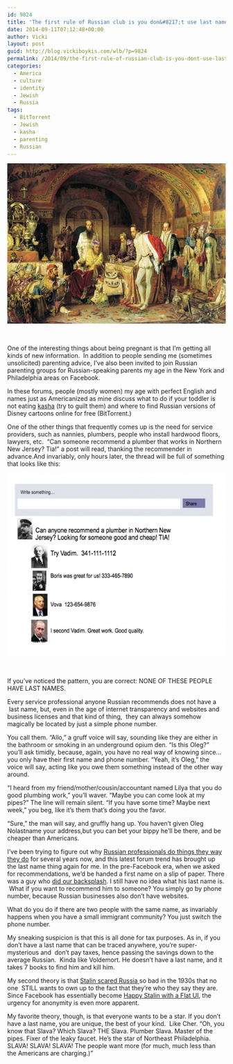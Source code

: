 ```yaml
---
id: 9824
title: 'The first rule of Russian club is you don&#8217;t use last names'
date: 2014-09-11T07:12:48+00:00
author: Vicki
layout: post
guid: http://blog.vickiboykis.com/wlb/?p=9824
permalink: /2014/09/the-first-rule-of-russian-club-is-you-dont-use-last-names/
categories:
  - America
  - culture
  - identity
  - Jewish
  - Russia
tags:
  - BitTorrent
  - Jewish
  - kasha
  - parenting
  - Russian
---
```

[<img class="aligncenter size-medium wp-image-9826" src="https://raw.githubusercontent.com/veekaybee/wlb/gh-pages/assets/images/2014/09/Alexander-Dmitrievich-Litovchenko-Ivan-IV-of-Russia-Demonstrates-His-Treasures-to-the-Ambassador-of-Queen-Elizabeth-580x369.jpg" alt="Alexander-Dmitrievich-Litovchenko-Ivan-IV-of-Russia-Demonstrates-His-Treasures-to-the-Ambassador-of-Queen-Elizabeth" width="580" height="369" />](https://raw.githubusercontent.com/veekaybee/wlb/gh-pages/assets/images/2014/09/Alexander-Dmitrievich-Litovchenko-Ivan-IV-of-Russia-Demonstrates-His-Treasures-to-the-Ambassador-of-Queen-Elizabeth.jpg)

&nbsp;

One of the interesting things about being pregnant is that I&#8217;m getting all kinds of new information.  In addition to people sending me (sometimes unsolicited) parenting advice, I&#8217;ve also been invited to join Russian parenting groups for Russian-speaking parents my age in the New York and Philadelphia areas on Facebook.

In these forums, people (mostly women) my age with perfect English and names just as Americanized as mine discuss what to do if your toddler is not eating <a href="http://www.olgasflavorfactory.com/ontheside/side-dishes/buckwheat-kasha-with-mushrooms/" target="_blank">kasha</a> (try to guilt them) and where to find Russian versions of Disney cartoons online for free (BitTorrent.)

One of the other things that frequently comes up is the need for service providers, such as nannies, plumbers, people who install hardwood floors, lawyers, etc.  &#8220;Can someone recommend a plumber that works in Northern New Jersey? Tia!&#8221; a post will read, thanking the recommender in advance.And invariably, only hours later, the thread will be full of something that looks like this:

[<img class="aligncenter size-medium wp-image-9825" src="https://raw.githubusercontent.com/veekaybee/wlb/gh-pages/assets/images/2014/09/Screen-Shot-2014-09-10-at-9.28.19-PM-580x421.png" alt="Screen Shot 2014-09-10 at 9.28.19 PM" width="580" height="421" />](https://raw.githubusercontent.com/veekaybee/wlb/gh-pages/assets/images/2014/09/Screen-Shot-2014-09-10-at-9.28.19-PM.png)

&nbsp;

If you&#8217;ve noticed the pattern, you are correct: NONE OF THESE PEOPLE HAVE LAST NAMES.

Every service professional anyone Russian recommends does not have a  last name, but, even in the age of internet transparency and websites and business licenses and that kind of thing,  they can always somehow magically be located by just a simple phone number.

You call them. &#8220;Allo,&#8221; a gruff voice will say, sounding like they are either in the bathroom or smoking in an underground opium den. &#8220;Is this Oleg?&#8221; you&#8217;ll ask timidly, because, again, you have no real way of knowing since&#8230;you only have their first name and phone number. &#8220;Yeah, it&#8217;s Oleg,&#8221; the voice will say, acting like you owe them something instead of the other way around.

&#8220;I heard from my friend/mother/cousin/accountant named Lilya that you do good plumbing work,&#8221; you&#8217;ll waver. &#8220;Maybe you can come look at my pipes?&#8221; The line will remain silent. &#8220;If you have some time? Maybe next week,&#8221; you beg, like it&#8217;s them that&#8217;s doing you the favor.

&#8220;Sure,&#8221; the man will say, and gruffly hang up. You haven&#8217;t given Oleg Nolastname your address,but you can bet your bippy he&#8217;ll be there, and be cheaper than Americans.

I&#8217;ve been trying to figure out why <a href="http://blog.vickiboykis.com/wlb/2011/04/a-guide-to-questionable-russian-careers-or-seryozha-that-guy-with-the-ambulance/" target="_blank">Russian professionals do things they way they do</a> for several years now, and this latest forum trend has brought up the last name thing again for me. In the pre-Facebook era, when we asked for recommendations, we&#8217;d be handed a first name on a slip of paper. There was a guy who <a href="http://blog.vickiboykis.com/wlb/2011/07/were-getting-our-backsplash-installed-by-russians-pray-for-us/" target="_blank">did our backsplash</a>. I still have no idea what his last name is.  What if you want to recommend him to someone? You simply go by phone number, because Russian businesses also don&#8217;t have websites.

What do you do if there are two people with the same name, as invariably happens when you have a small immigrant community? You just switch the phone number.

My sneaking suspicion is that this is all done for tax purposes. As in, if you don&#8217;t have a last name that can be traced anywhere, you&#8217;re super-mysterious and  don&#8217;t pay taxes, hence passing the savings down to the average Russian.  Kinda like Voldemort. He doesn&#8217;t have a last name, and it takes 7 books to find him and kill him.

My second theory is that <a href="http://blog.vickiboykis.com/wlb/2013/03/the-banality-of-evil-on-facebook/" target="_blank">Stalin scared Russia</a><span style="text-decoration: underline;"> </span>so bad in the 1930s that no one  STILL wants to own up to the fact that they&#8217;re who they say they are. Since Facebook has essentially become <a href="https://www.facebook.com/data" target="_blank">Happy Stalin with a Flat UI</a>, the urgency for anonymity is even more apparent.

My favorite theory, though, is that everyone wants to be a star. If you don&#8217;t have a last name, you are unique, the best of your kind.  Like Cher. &#8220;Oh, you know that Slava? Which Slava? THE Slava. Plumber Slava. Master of the pipes. Fixer of the leaky faucet. He&#8217;s the star of Northeast Philadelphia. SLAVA! SLAVA! SLAVA! The people want more (for much, much less than the Americans are charging.)&#8221;